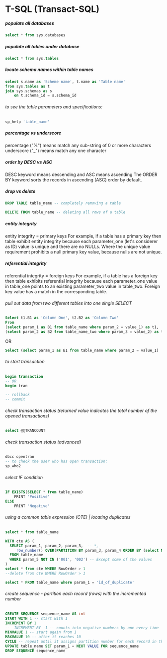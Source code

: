 # T-SQL (Transact-SQL)

##### populate all databases

```sql
select * from sys.databases
```

##### populate all tables under database

```sql
select * from sys.tables
```

##### locate schema names within table names
```sql
select s.name as 'Scheme name', t.name as 'Table name'
from sys.tables as t
join sys.schemas as s
	on t.schema_id = s.schema_id
```

###### to see the table parameters and specifications:
```sql
sp_help 'table_name'
```

##### percentage vs underscore 
percentage ("%") means match any sub-string of 0 or more characters
underscore ("_") means match any one character 

##### order by DESC vs ASC

DESC keyword means descending and ASC means ascending
 The ORDER BY keyword sorts the records in ascending (ASC) order by default. 

##### drop vs delete
```sql
DROP TABLE table_name -- completely removing a table
```
```sql
DELETE FROM table_name -- deleting all rows of a table
```
 
##### entity integrity
 
entity integrity = primary keys
For example, if a table has a primary key then table exhibit entity integrity because each parameter_one (let's considerer as ID) value is unique and there are no NULLs. Where the unique value requirement prohibits a null primary key value, because nulls are not unique.

##### referential integrity
referential integrity = foreign keys
For example, if a table has a foreign key then table exhibits referential integrity because each parameter_one value in table_one points to an existing parameter_two value in table_two.
Foreign key value has a match in the corresponding table.
 
###### pull out data from two different tables into one single SELECT

```sql
Select t1.B1 as 'Column One', t2.B2 as 'Column Two'
From
(select param_1 as B1 from table_name where param_2 = value_1) as t1,
(select param_2 as B2 from table_name_two where param_3 = value_2) as t2
```
OR
```sql
Select (select param_1 as B1 from table_name where param_2 = value_1)  as 'Column One', (select param_2 as B2 from table_name_two where param_3 = value_2) as 'Column Two'
```

###### to start transaction
```sql
begin transaction
-- OR
begin tran

-- rollback
-- commit
```

###### check transaction status (returned value indicates the total number of the opened transactions)
```sql
select @@TRANCOUNT
```

###### check transaction status (advanced)
```sql
dbcc opentran
-- to check the user who has open transaction:
sp_who2
```

###### select IF condition
```sql
IF EXISTS(SELECT * from table_name)
	PRINT 'Positive'
ELSE
	PRINT 'Negative'
```

###### using a common table expression (CTE) | locating duplicates
```sql
select * from table_name

WITH cte AS (
  SELECT param_1, param_2, param_3,  -- *, 
     row_number() OVER(PARTITION BY param_3, param_4 ORDER BY (select NULL)) AS RowOrder
  FROM table_name
  WHERE param_5 NOT IN ('001', '002') -- Except some of the values
)
select * from cte WHERE RowOrder > 1
--delete from cte WHERE RowOrder > 1

select * FROM table_name where param_1 = 'id_of_duplicate'
```

###### create sequence - partition each record (rows) with the incremented number
```sql
CREATE SEQUENCE sequence_name AS int
START WITH 1 -- start with 1
INCREMENT BY 1
--  INCREMENT BY -1 -- counts into negative numbers by one every time
MINVALUE 1 -- start again from 1 
MAXVALUE 10 -- after it reaches 10
CYCLE -- repeat until it assigns partition number for each record in the table_name table 
UPDATE table_name SET param_1 = NEXT VALUE FOR sequence_name
DROP SEQUENCE sequence_name
```

